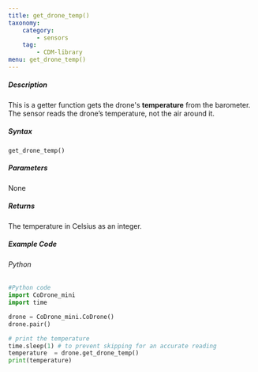 ```yaml
---
title: get_drone_temp()
taxonomy:
    category:
        - sensors
    tag:
        - CDM-library
menu: get_drone_temp()
---
```


##### Description

This is a getter function gets the drone's **temperature** from the barometer.<br />
The sensor reads the drone’s temperature, not the air around it.

##### Syntax
```get_drone_temp()```

##### Parameters

None

##### Returns

The temperature in Celsius as an integer.

##### Example Code
###### Python
```python
#Python code
import CoDrone_mini
import time

drone = CoDrone_mini.CoDrone()
drone.pair()

# print the temperature
time.sleep(1) # to prevent skipping for an accurate reading
temperature  = drone.get_drone_temp()
print(temperature)
```
